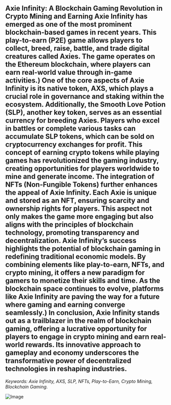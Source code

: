 **Axie Infinity: A Blockchain Gaming Revolution in Crypto Mining and Earning**
Axie Infinity has emerged as one of the most prominent blockchain-based games in recent years. This play-to-earn (P2E) game allows players to collect, breed, raise, battle, and trade digital creatures called Axies. The game operates on the Ethereum blockchain, where players can earn real-world value through in-game activities.)
One of the core aspects of Axie Infinity is its native token, AXS, which plays a crucial role in governance and staking within the ecosystem. Additionally, the Smooth Love Potion (SLP), another key token, serves as an essential currency for breeding Axies. Players who excel in battles or complete various tasks can accumulate SLP tokens, which can be sold on cryptocurrency exchanges for profit. This concept of earning crypto tokens while playing games has revolutionized the gaming industry, creating opportunities for players worldwide to mine and generate income.
The integration of NFTs (Non-Fungible Tokens) further enhances the appeal of Axie Infinity. Each Axie is unique and stored as an NFT, ensuring scarcity and ownership rights for players. This aspect not only makes the game more engaging but also aligns with the principles of blockchain technology, promoting transparency and decentralization. 
Axie Infinity’s success highlights the potential of blockchain gaming in redefining traditional economic models. By combining elements like play-to-earn, NFTs, and crypto mining, it offers a new paradigm for gamers to monetize their skills and time. As the blockchain space continues to evolve, platforms like Axie Infinity are paving the way for a future where gaming and earning converge seamlessly.)
In conclusion, Axie Infinity stands out as a trailblazer in the realm of blockchain gaming, offering a lucrative opportunity for players to engage in crypto mining and earn real-world rewards. Its innovative approach to gameplay and economy underscores the transformative power of decentralized technologies in reshaping industries.  
---  
*Keywords: Axie Infinity, AXS, SLP, NFTs, Play-to-Earn, Crypto Mining, Blockchain Gaming.*


![Image](https://github.com/user-attachments/assets/d7419ec9-dc67-403f-bf28-8faea5f1f74f)